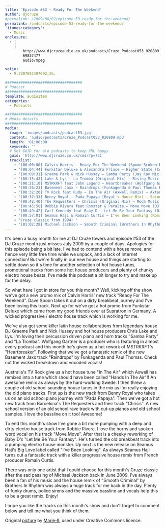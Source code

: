 ```yaml
---
title: 'Episode #53 – Ready For The Weekend'
author: djcruze
#permalink: /2009/08/02/episode-53-ready-for-the-weekend/
permalink: /podcasts/episode-53-ready-for-the-weekend/
'itunes:category':
  - Music
enclosure:
  - |
    |
        http://www.djcruzeaudio.co.uk/podcasts/Cruze_Podcast053_020809.mp3
        69837477
        audio/mpeg

votio:
  - 9.2307692307692,26,

###################################
# Podcast
###################################
template: audioItem
categories:
  - Podcasts

###################################
# Media details
###################################
media:
  image: 'images/podcasts/podcast53.jpg'
  content: 'audio/podcasts/Cruze_Podcast053_020809.mp3'
  length: '01:00:00'
  keywords: ''
  # Set GUID for old podcasts to keep XML happy
  guid: 'http://www.djcruze.co.uk/cms/?p=731'
  tracklist:
    - '[00:00:00] Calvin Harris – Ready For The Weekend (Spoon Broken Remix) – Fly Eye'
    - '[00:04:44] Funkstar Deluxe & Alexandra Prince – Higher State (Continental Club Mix) – Supratron'
    - '[00:09:31] Graeme Park & Nick Hussey – Samba Party (Jay Kay Mix) – Muzik-K Records'
    - '[00:15:43] Lake & Lys – La Tromba (Original Mix) – Rising Music'
    - '[00:21:10] MSTRKRFT feat John Legend – Heartbreaker (Wolfgang Gartner Remix) – Dim Mak'
    - '[00:26:23] Basement Jaxx – Raindrops (Funkagenda & Paul Thomas Redux) – XL Recordings'
    - '[00:32:20] TV Rock feat Rudy – In The Air (Axwell Remix) – Axtone'
    - '[00:37:33] Benny Royal – Pada Papaya (Royal's House Mix) – Spinnin Records'
    - '[00:42:40] The Requesters – Chrisis (Original Mix) – Moda Music'
    - '[00:45:58] Robbie Rivera feat Rooster & Peralta – Move Move (DJ Observer & Daniel Heathcliff Mix) – Juicy Music'
    - '[00:49:42] Carl Kennedy feat Baby D – Let Me Be Your Fantasy (Original Mix) – Wasted Youth'
    - '[00:57:01] Seamus Haji & Romain Curtis – I've Been Looking (Romain Curtis Club Mix) – Big Love'
    - 'Cruze classic from 1994: '
    - '[01:02:28] Michael Jackson – Smooth Criminal (Brothers In Rhythm House Mix) – Remiks'
---
```


It's been a busy month for me at DJ Cruze towers and episode #53 of the DJ Cruze month just misses July 2009 by a couple of days. Apologies for this episode being a bit late. I've had to contend with a house move, and hence very little free time while we unpack, and a lack of internet connection! But we're finally in our new house and things are starting to settle down so it's time for another selection of hot house tunes, promotional tracks from some hot house producers and plenty of chunky electro house beats. I've made this podcast a bit longer to try and make up for the delay.

So what have I got in store for you this month? Well, kicking off the show we've got a new promo mix of Calvin Harris' new track "Ready For The Weekend". Dave Spoon takes it out on a dirty breakbeat journey and I've been loving this track. Next up for we've got a hot promo from Funkstar Deluxe which came from my good friends over at Supratron in Germany. A wicked progressive / electro house track which is working for me.

We've also got some killer latin house collaborations from legendary house DJ Graeme Park and Nick Hussey and hot house producers Chris Lake and Lys. I'm loving their percussion driven piano and horn tracks "Samba Party" and "La Tromba". Wolfgang Gartner is a producer who is featuring in almost every podcast and this month he's given us a hot rework of MSTRKRFT's "Heartbreaker". Following that we've got a fantastic remix of the new Basement Jaxx track "Raindrops" by Funkagenda and Paul Thomas. Check out the wicked breakdown and vocoded vocals!

Australia's TV Rock give us a hot house tune "In The Air" which Axwell has remixed into a tune which should have been called "Hands In The Air"!! An awesome remix as always by the hard-working Swede. I then threw a couple of old school sounding house tunes in the mix as I'm really enjoying the old piano tracks. First up is the new track from Benny Royal who takes us on an old school piano journey with "Pada Papaya". Then we've got a hot new track from Barcelona's The Requesters and their track "Chrisis". A new school version of an old school rave track with cut-up pianos and old school samples. I love the bassline on it too! Awesome!

To end this month's show I've gone a bit more pumping with a deep and dirty electro house track from Robbie Rivera. I love the horns and spoken word vocal on his track "Move Move". After that is a cheeky reworking of Baby D's "Let Me Be Your Fantasy". He's turned the old breakbeat track into a pumping electro house monster. Up next is the new release on Seamus Haji's Big Love label called "I've Been Looking". As always Seamus Haji turns out a fantastic track with a killer progressive house remix from French producer Romain Curtis.

There was only one artist that I could choose for this month's Cruze classic after the sad passing of Michael Jackson back in June 2009. I've always been a fan of his music and the house remix of "Smooth Criminal" by Brothers In Rhythm was always a huge track for me back in the day. Plenty of funky drums, police sirens and the massive bassline and vocals help this to be a great remix. Enjoy!

I hope you like the tracks on this month's show and don't forget to comment below and tell me what you think of them.

Original [picture][4] by [Marie-II][5], used under Creative Commons licence.

[1]: http://www.djcruze.co.uk/cms/wp-content/uploads/2009/07/podcast53.jpg
[2]: http://www.djcruze.co.uk/cms/wp-content/DownloadButton.gif
[3]: http://www.djcruzeaudio.co.uk/podcasts/Cruze_Podcast053_020809.mp3
[4]: http://www.flickr.com/photos/grrrl/262288685/
[5]: http://www.flickr.com/photos/grrrl/
